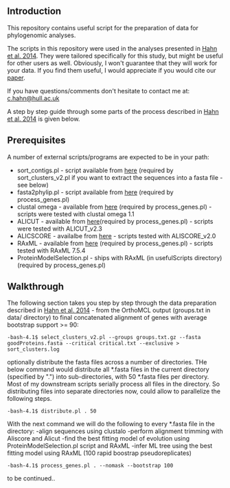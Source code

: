 Introduction
------------

This repository contains useful script for the preparation of data for phylogenomic analyses.

The scripts in this repository were used in the analyses presented in [Hahn et al. 2014](http://gbe.oxfordjournals.org/content/early/2014/04/13/gbe.evu078.short?rss=1 "Hahn et al. 2014 at GBE"). They were tailored specifically for this study, but might be useful for other users as well. Obviously, I won't guarantee that they will work for your data. If you find them useful, I would appreciate if you would cite our [paper](http://gbe.oxfordjournals.org/content/early/2014/04/13/gbe.evu078.short?rss=1 "Hahn et al. 2014 at GBE"). 

If you have questions/comments don't hesitate to contact me at: c.hahn@hull.ac.uk

A step by step guide through some parts of the process described in [Hahn et al. 2014](http://gbe.oxfordjournals.org/content/early/2014/04/13/gbe.evu078.short?rss=1 "Hahn et al. 2014 at GBE") is given below.


Prerequisites
-------------

A number of external scripts/programs are expected to be in your path:

- sort_contigs.pl - script available from [here](http://www.genome.ou.edu/informatics.html) (required by sort_clusters_v2.pl if you want to extract the sequences into a fasta file - see below)
- fasta2phylip.pl - script available from [here](https://github.com/chinchliff/physcripts/blob/master/fasta2phylip.pl) (required by process_genes.pl)
- clustal omega - available from [here](http://www.clustal.org/omega/) (required by process_genes.pl) - scripts were tested with clustal omega 1.1 
- ALICUT - available from [here](http://zfmk.de/web/Forschung/Abteilungen/AG_Wgele/Software/Utilities/index.en.html)(required by process_genes.pl) - scripts were tested with ALICUT_v2.3
- ALICSCORE - availalbe from [here](http://zfmk.de/web/Forschung/Abteilungen/AG_Wgele/Software/Aliscore/Download/index.en.html) - scripts tested with ALISCORE_v2.0
- RAxML - available from [here](https://github.com/stamatak/standard-RAxML) (required by process_genes.pl) - scripts tested with RAxML 7.5.4 
- ProteinModelSelection.pl - ships with RAxML (in usefulScripts directory) (required by process_genes.pl)


Walkthrough
-----------

The following section takes you step by step through the data preparation described in [Hahn et al. 2014](http://gbe.oxfordjournals.org/content/early/2014/04/13/gbe.evu078.short?rss=1 "Hahn et al. 2014 at GBE") - from the OrthoMCL output (groups.txt in data/ directory) to final concatenated alignment of genes with average bootstrap support >= 90:


	-bash-4.1$ select_clusters_v2.pl --groups groups.txt.gz --fasta goodProteins.fasta --critical critical.txt --exclusive > sort_clusters.log

optionally distribute the fasta files across a number of directories. THe below command would distribute all *.fasta files in the current directory (specified by ".") into sub-directories, with 50 *.fasta files per directory. Most of my downstream scripts serially process all files in the directory. So distributing files into separate directories now, could allow to parallelize the following steps.  

	-bash-4.1$ distribute.pl . 50

With the next command we will do the following to every *.fasta file in the directory:
-align sequences using clustalo
-perform alignment trimming with Aliscore and Alicut
-find the best fitting model of evolution using ProteinModelSelection.pl script and RAxML
-infer ML tree using the best fitting model using RAxML (100 rapid boostrap pseudoreplicates)

	-bash-4.1$ process_genes.pl . --nomask --bootstrap 100


to be continued..

